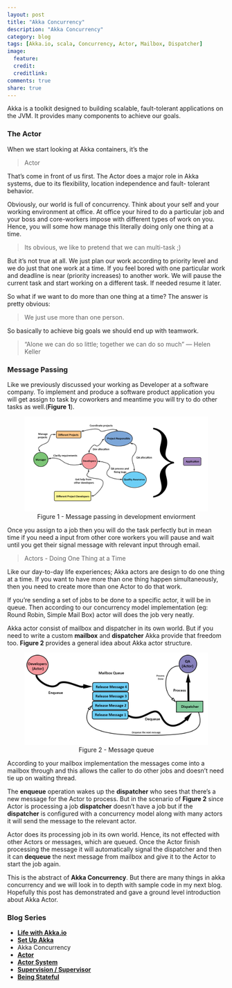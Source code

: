 ```yaml
---
layout: post
title: "Akka Concurrency"
description: "Akka Concurrency"
category: blog
tags: [Akka.io, scala, Concurrency, Actor, Mailbox, Dispatcher]
image:
  feature:
  credit:
  creditlink:
comments: true
share: true
---
```


Akka is a toolkit designed to building scalable, fault-tolerant applications on the JVM. It provides many components to achieve our goals.

### The Actor

When we start looking at Akka containers, it’s the

> Actor

That’s come in front of us first. The Actor does a major role in Akka systems, due to its flexibility, location independence and fault- tolerant behavior.

Obviously, our world is full of concurrency. Think about your self and your working environment at office. At office your hired to do a particular job and your boss and core-workers impose with different types of work on you. Hence, you will some how manage this literally doing only one thing at a time.

> Its obvious, we like to pretend that we can multi-task ;)

But it’s not true at all. We just plan our work according to priority level and we do just that one work at a time. If you feel bored with one particular work and deadline is near (priority increases) to another work. We will pause the current task and start working on a different task. If needed resume it later.

So what if we want to do more than one thing at a time? The answer is pretty obvious:

> We just use more than one person.

So basically to achieve big goals we should end up with teamwork.

> “Alone we can do so little; together we can do so much” ― Helen Keller

### Message Passing

Like we previously discussed your working as Developer at a software company. To implement and produce a software product application you will get assign to task by coworkers and meantime you will try to do other tasks as well.(**Figure 1**).

<figure style="text-align: center;">
  <a href="/blog/akka-blog-series/akka-actor-message passing.png"><img src="/blog/akka-blog-series/akka-actor-message passing.png" alt="image"></a>
  <figcaption>Figure 1 - Message passing in development enviorment</figcaption>
</figure>


Once you assign to a job then you will do the task perfectly but in mean time if you need a input from other core workers you will pause and wait until you get their signal message with relevant input through email.

> Actors - Doing One Thing at a Time

Like our day-to-day life experiences; Akka actors are design to do one thing at a time. If you want to have more than one thing happen simultaneously, then you need to create more than one Actor to do that work.

If you’re sending a set of jobs to be done to a specific actor, it will be in queue. Then according to our concurrency model implementation (eg: Round Robin, Simple Mail Box) actor will does the job very neatly.

Akka actor consist of mailbox and dispatcher in its own world. But if you need to write a custom **mailbox** and **dispatcher** Akka provide that freedom too. **Figure 2** provides a general idea about Akka actor structure.

<figure style="text-align: center;">
  <a href="/blog/akka-blog-series/akka-queue.png"><img src="/blog/akka-blog-series/akka-queue.png" alt="image"></a>
  <figcaption>Figure 2 - Message queue</figcaption>
</figure>

According to your mailbox implementation the messages come into a mailbox through and this allows the caller to do other jobs and doesn’t need tie up on waiting thread.

The **enqueue** operation wakes up the **dispatcher** who sees that there’s a new message for the Actor to process. But in the scenario of **Figure 2** since Actor is processing a job **dispatcher** doesn’t have a job but if the **dispatcher** is configured with a concurrency model along with many actors it will send the message to the relevant actor.

Actor does its processing job in its own world. Hence, its not effected with other Actors or messages, which are queued. Once the Actor finish processing the message it will automatically signal the dispatcher and then it can **dequeue** the next message from mailbox and give it to the Actor to start the job again.

This is the abstract of **Akka Concurrency**. But there are many things in akka concurrency and we will look in to depth with sample code in my next blog. Hopefully this post has demonstrated and gave a ground level introduction about Akka Actor.



### Blog Series
* [**Life with Akka.io**](/articles/life-with-akka/)
* [**Set Up Akka**](/blog/set-up-akka/)
* Akka Concurrency
* [**Actor**](/blog/actor/)
* [**Actor System**](/blog/actor-system/)
* [**Supervision / Supervisor**](/blog/supervisor/)
* [**Being Stateful**](/blog/being-stateful/)